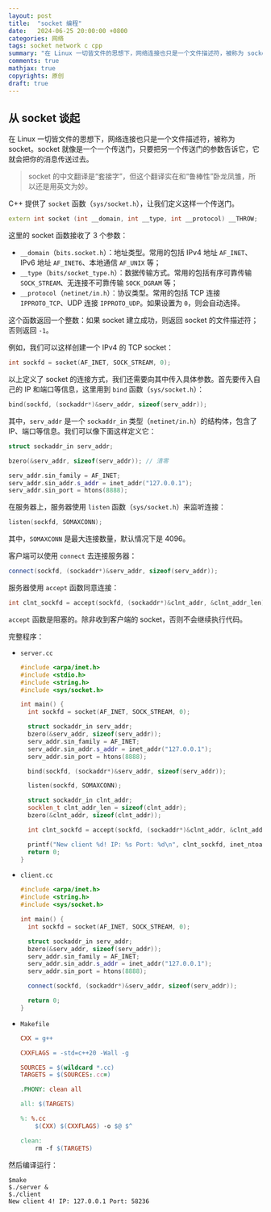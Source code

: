 ```yaml
---
layout: post
title:  "socket 编程"
date:   2024-06-25 20:00:00 +0800
categories: 网络
tags: socket network c cpp
summary: "在 Linux 一切皆文件的思想下，网络连接也只是一个文件描述符，被称为 socket。socket 就像是一个一个传送门，只要把另一个传送门的参数告诉它，它就会把你的消息传送过去。本文介绍了 socket 的基本使用方法，包括创建 socket、绑定地址、监听连接、接受连接等内容。"
comments: true
mathjax: true
copyrights: 原创
draft: true
---
```


## 从 socket 谈起

在 Linux 一切皆文件的思想下，网络连接也只是一个文件描述符，被称为 socket。socket 就像是一个一个传送门，只要把另一个传送门的参数告诉它，它就会把你的消息传送过去。

> socket 的中文翻译是“套接字”，但这个翻译实在和“鲁棒性”卧龙凤雏，所以还是用英文为妙。

C++ 提供了 `socket` 函数（`sys/socket.h`），让我们定义这样一个传送门。

```cpp
extern int socket (int __domain, int __type, int __protocol) __THROW;
```

这里的 socket 函数接收了 3 个参数：

- `__domain`（`bits.socket.h`）：地址类型。常用的包括 IPv4 地址 `AF_INET`、IPv6 地址 `AF_INET6`、本地通信 `AF_UNIX` 等；
- `__type`（`bits/socket_type.h`）：数据传输方式。常用的包括有序可靠传输 `SOCK_STREAM`、无连接不可靠传输 `SOCK_DGRAM` 等；
- `__protocol`（`netinet/in.h`）：协议类型。常用的包括 TCP 连接 `IPPROTO_TCP`、UDP 连接 `IPPROTO_UDP`。如果设置为 `0`，则会自动选择。

这个函数返回一个整数：如果 socket 建立成功，则返回 socket 的文件描述符；否则返回 `-1`。

例如，我们可以这样创建一个 IPv4 的 TCP socket：

```cpp
int sockfd = socket(AF_INET, SOCK_STREAM, 0);
```

以上定义了 socket 的连接方式，我们还需要向其中传入具体参数。首先要传入自己的 IP 和端口等信息，这里用到 `bind` 函数（`sys/socket.h`）：

```cpp
bind(sockfd, (sockaddr*)&serv_addr, sizeof(serv_addr));
```

其中，`serv_addr` 是一个 `sockaddr_in` 类型（`netinet/in.h`）的结构体，包含了 IP、端口等信息。我们可以像下面这样定义它：

```cpp
struct sockaddr_in serv_addr;

bzero(&serv_addr, sizeof(serv_addr)); // 清零

serv_addr.sin_family = AF_INET;
serv_addr.sin_addr.s_addr = inet_addr("127.0.0.1");
serv_addr.sin_port = htons(8888);
```

在服务器上，服务器使用 `listen` 函数（`sys/socket.h`）来监听连接：

```cpp
listen(sockfd, SOMAXCONN);
```

其中，`SOMAXCONN` 是最大连接数量，默认情况下是 4096。

客户端可以使用 `connect` 去连接服务器：

```cpp
connect(sockfd, (sockaddr*)&serv_addr, sizeof(serv_addr));
```

服务器使用 `accept` 函数同意连接：

```cpp
int clnt_sockfd = accept(sockfd, (sockaddr*)&clnt_addr, &clnt_addr_len);
```

`accept` 函数是阻塞的。除非收到客户端的 socket，否则不会继续执行代码。

完整程序：

- `server.cc`

  ```cpp
  #include <arpa/inet.h>
  #include <stdio.h>
  #include <string.h>
  #include <sys/socket.h>

  int main() {
    int sockfd = socket(AF_INET, SOCK_STREAM, 0);

    struct sockaddr_in serv_addr;
    bzero(&serv_addr, sizeof(serv_addr));
    serv_addr.sin_family = AF_INET;
    serv_addr.sin_addr.s_addr = inet_addr("127.0.0.1");
    serv_addr.sin_port = htons(8888);

    bind(sockfd, (sockaddr*)&serv_addr, sizeof(serv_addr));

    listen(sockfd, SOMAXCONN);

    struct sockaddr_in clnt_addr;
    socklen_t clnt_addr_len = sizeof(clnt_addr);
    bzero(&clnt_addr, sizeof(clnt_addr));

    int clnt_sockfd = accept(sockfd, (sockaddr*)&clnt_addr, &clnt_addr_len);

    printf("New client %d! IP: %s Port: %d\n", clnt_sockfd, inet_ntoa(clnt_addr.sin_addr), ntohs(clnt_addr.sin_port));
    return 0;
  }
  ```

- `client.cc`

  ```cpp
  #include <arpa/inet.h>
  #include <string.h>
  #include <sys/socket.h>

  int main() {
    int sockfd = socket(AF_INET, SOCK_STREAM, 0);

    struct sockaddr_in serv_addr;
    bzero(&serv_addr, sizeof(serv_addr));
    serv_addr.sin_family = AF_INET;
    serv_addr.sin_addr.s_addr = inet_addr("127.0.0.1");
    serv_addr.sin_port = htons(8888);

    connect(sockfd, (sockaddr*)&serv_addr, sizeof(serv_addr));

    return 0;
  }
  ```

- `Makefile`

  ```makefile
  CXX = g++

  CXXFLAGS = -std=c++20 -Wall -g

  SOURCES = $(wildcard *.cc)
  TARGETS = $(SOURCES:.cc=)

  .PHONY: clean all

  all: $(TARGETS)

  %: %.cc
      $(CXX) $(CXXFLAGS) -o $@ $^

  clean:
      rm -f $(TARGETS)
  ```

然后编译运行：

```shell
$make
$./server &
$./client
New client 4! IP: 127.0.0.1 Port: 58236
```

